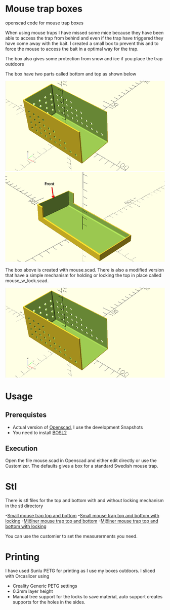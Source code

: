 # Mouse trap boxes
openscad code for mouse trap boxes

When using mouse traps I have missed some mice because they have been able to access the trap from behind and even if the trap have triggered they have come away with the bait. I created a small box to prevent this and to force the mouse to access the bait in a optimal way for the trap.

The box also gives some protection from snow and ice if you place the trap outdoors

The box have two parts called bottom and top as shown below

![Bottom part](images/mouse_plain_bottom.png)
![Top part](images/mouse_plain_top.png)

The box above is created with mouse.scad. There is also a modified version that have a simple mechanism for holding or locking the top in place called mouse_w_lock.scad.

![Bottom part with lock](images/mouse_plain_bottom.png)

# Usage

## Prerequistes
- Actual version of [Openscad](https://openscad.org/), I use the development Snapshots
- You need to install [BOSL2](https://github.com/BelfrySCAD/BOSL2/wiki) 

## Execution
Open the file mouse.scad in Openscad and either edit directly or use the Customizer. The defaults gives a box for a standard Swedish mouse trap. 

# Stl

There is stl files for the top and bottom with and without locking mechanism in the stl directory

-[Small mouse trap top and bottom](src/mouse.scad)
-[Small mouse trap top and bottom with locking](src/mouse_w_lock.scad)
-[Mjölner mouse trap top and bottom](src/Mjölner.scad)
-[Mjölner mouse trap top and bottom with locking](src/Mjölner_w_lock.scad)

You can use the customier to set the measurerments you need.

# Printing

I have used Sunlu PETG for printing as I use my boxes outdoors. I sliced with Orcaslicer using
- Creality Generic PETG settings
- 0.3mm layer height
- Manual tree support for the locks to save material, auto support creates supports for the holes in the sides.
